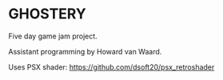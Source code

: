 # GHOSTERY
Five day game jam project. 

Assistant programming by Howard van Waard.

Uses PSX shader: https://github.com/dsoft20/psx_retroshader
